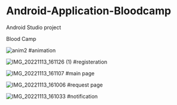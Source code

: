 # Android-Application-Bloodcamp
Android Studio project

Blood Camp 


![anim2](https://user-images.githubusercontent.com/91895505/201518129-07d4d0b1-1566-4356-a5a6-782bc0cb28af.jpg)
#animation




![IMG_20221113_161126 (1)](https://user-images.githubusercontent.com/91895505/201517964-19cad19c-b379-4fff-a9cf-179e426ca725.jpg)
#registeration


![IMG_20221113_161107](https://user-images.githubusercontent.com/91895505/201517968-aef642a3-462d-4ac1-9422-00b53d81d9a9.jpg)
#main page



![IMG_20221113_161006](https://user-images.githubusercontent.com/91895505/201517971-27680b1e-d6ba-406b-8cfe-7303a7367772.jpg)
#request page


![IMG_20221113_161033](https://user-images.githubusercontent.com/91895505/201517975-ab40875a-c393-4436-9954-ba766a88f4f8.jpg)
#notification
